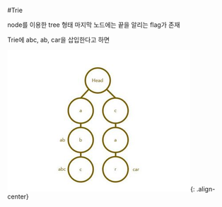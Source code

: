 #Trie

node를 이용한 tree 형태
마지막 노드에는 끝을 알리는 flag가 존재

Trie에 abc, ab, car을 삽입한다고 하면

![](trie_1.JPG){: .align-center}

